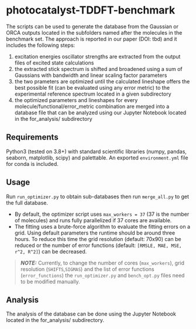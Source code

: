 # photocatalyst-TDDFT-benchmark

The scripts can be used to generate the database from the Gaussian or ORCA outputs located in the subfolders named after the molecules in the benchmark set. The approach is reported in our paper (DOI: tbd) and it includes the following steps:

1. excitation energies oscillator strengths are extracted from the output files of excited state calculations 
2. the extracted stick spectrum is shifted and broadened using a sum of Gaussians with bandwidth and linear scaling factor parameters
3. the two prameters are optimized until the calculated lineshape offers the best possible fit (can be evaluated using any error metric) to the experimental reference spectrum located in a given subdirectory
4. the optimized parameters and lineshapes for every molecule/functional/error_metric combination are merged into a database file that can be analyzed using our Jupyter Notebook located in the for_analysis/ subdirectory


## Requirements

Python3 (tested on 3.8+) with standard scientific libraries (numpy, pandas, seaborn, matplotlib, scipy) and palettable. An exported `environment.yml` file for conda is included.

## Usage

Run `run_optimizer.py` to obtain sub-databases then run `merge_all.py` to get the full database.

- By default, the optimizer script uses `max_workers = 37` (37 is the number of molecules) and runs fully parallelized if 37 cores are available.
- The fitting uses a brute-force algorithm to evaluate the fitting errors on a grid. Using default parameters the runtime should be around three hours. To reduce this time the grid resolution (default: 70x90) can be reduced or the number of error functions (default: `[RMSLE, MAE, MSE, r^2, R^2]`) can be decreased.

> **_NOTE:_**  Currently, to change the number of cores (`max_workers`), grid resolution (`SHIFTS`,`SIGMAS`) and the list of error functions (`error_functions`) the `run_optimizer.py` and `bench_opt.py` files need to be modified manually.

## Analysis

The analysis of the database can be done using the Jupyter Notebook located in the for_analysis/ subdirectory.
